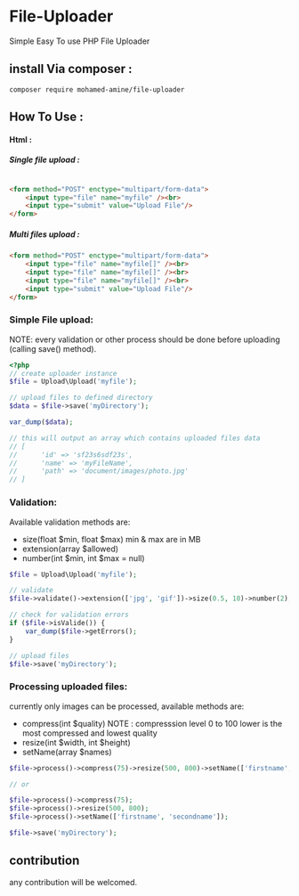 # File-Uploader

Simple Easy To use PHP File Uploader
## install Via composer :
```composer require mohamed-amine/file-uploader```
## How To Use :
#### Html :
##### Single file upload :
```html

<form method="POST" enctype="multipart/form-data">
    <input type="file" name="myfile" /><br>
    <input type="submit" value="Upload File"/>
</form>

```
##### Multi files upload :
```html
<form method="POST" enctype="multipart/form-data">
    <input type="file" name="myfile[]" /><br>
    <input type="file" name="myfile[]" /><br>
    <input type="file" name="myfile[]" /><br>
    <input type="submit" value="Upload File"/>
</form>
```
### Simple File upload:

NOTE: every validation or other process should be done before uploading (calling save() method).

```php
<?php
// create uploader instance
$file = Upload\Upload('myfile');

// upload files to defined directory
$data = $file->save('myDirectory');

var_dump($data);

// this will output an array which contains uploaded files data
// [
//      'id' => 'sf23s6sdf23s',
//      'name' => 'myFileName',
//      'path' => 'document/images/photo.jpg'
// ]
```

 ### Validation:
 Available validation methods are: 
 - size(float $min, float $max) min & max are in MB
 - extension(array $allowed)
 - number(int $min, int $max = null)
```php
$file = Upload\Upload('myfile');

// validate
$file->validate()->extension(['jpg', 'gif'])->size(0.5, 10)->number(2);

// check for validation errors
if ($file->isValide()) {
    var_dump($file->getErrors();
}

// upload files
$file->save('myDirectory');
```

### Processing uploaded files:
currently only images can be processed, available methods are:
- compress(int $quality)
    NOTE : compresssion level 0 to 100 lower is the most compressed and lowest quality
- resize(int $width, int $height)
- setName(array $names)

```php
$file->process()->compress(75)->resize(500, 800)->setName(['firstname', 'secondname']);

// or

$file->process()->compress(75);
$file->process()->resize(500, 800);
$file->process()->setName(['firstname', 'secondname']);

$file->save('myDirectory');
```
## contribution
  any contribution will be welcomed.
